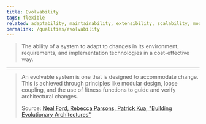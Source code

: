 ```yaml
---
title: Evolvability
tags: flexible
related: adaptability, maintainability, extensibility, scalability, modularity
permalink: /qualities/evolvability
---
```


> The ability of a system to adapt to changes in its environment, requirements, and implementation technologies in a cost-effective way.

<hr class="with-no-margin"/>

> An evolvable system is one that is designed to accommodate change. This is achieved through principles like modular design, loose coupling, and the use of fitness functions to guide and verify architectural changes.
> 
> Source: [Neal Ford, Rebecca Parsons, Patrick Kua, "Building Evolutionary Architectures"](https://www.oreilly.com/library/view/building-evolutionary-architectures/9781491986356/)